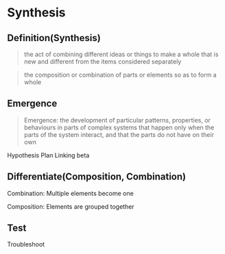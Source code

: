 # Synthesis

## Definition(Synthesis)

> the act of combining different ideas or things to make a whole that is new and different from the items considered separately

> the composition or combination of parts or elements so as to form a whole

> 

## Emergence

> Emergence: the development of particular patterns, properties, or behaviours in parts of complex systems that happen only when the parts of the system interact, and that the parts do not have on their own

Hypothesis
Plan
Linking beta

## Differentiate(Composition, Combination)

Combination: Multiple elements become one

Composition: Elements are grouped together

## Test

Troubleshoot